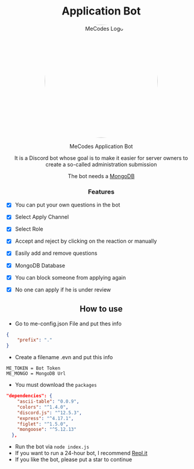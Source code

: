 <h1 align="center">Application Bot</h1>
<p align="center">
  <img style="border-radius:50%;" width="300" height="300" src="https://e.top4top.io/p_1965qprez1.gif" alt="MeCodes Logo">
</p>


<p align="center">MeCodes Application Bot</p>

<p align="center">It is a Discord bot whose goal is to make it easier for server owners to create a so-called administration submission</p>


<p align="center">The bot needs a <a href="https://www.mongodb.com/">MongoDB </a></p>


<h3 align="center">Features</h3>


- [x] You can put your own questions in the bot  
- [x] Select Apply Channel
- [x] Select Role 
- [x] Accept and reject by clicking on the reaction or manually
- [x] Easily add and remove questions
- [x] MongoDB Database
- [x] You can block someone from applying again
- [x] No one can apply if he is under review


<h2 align="center">How to use</h2>


*  Go to me-config.json File and put thes info


```json
{
    "prefix": "."
}
```
* Create a  filename .evn and put this info


```env
ME_TOKEN = Bot Token
ME_MONGO = MongoDB Url
```

* You must download the `packages`

```json
"dependencies": {
    "ascii-table": "0.0.9",
    "colors": "^1.4.0",
    "discord.js": "^12.5.3",
    "express": "^4.17.1",
    "figlet": "^1.5.0",
    "mongoose": "^5.12.13"
  },
```

* Run the bot via `node index.js`
* If you want to run a 24-hour bot, I recommend [Repl.it](https://replit.com/)
* If you like the bot, please put a star to continue
